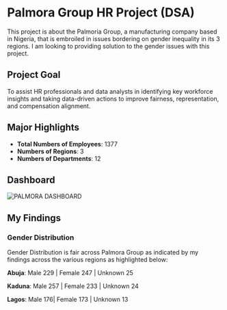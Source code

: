 # Palmora Group HR Project (DSA)
This project is about the Palmoria Group, a manufacturing company based in Nigeria, that is embroiled in issues bordering on gender inequality in its 3 regions.  I am looking to providing solution to the gender issues with this project.


## Project Goal
To assist HR professionals and data analysts in identifying key workforce insights and taking data-driven actions to improve fairness, representation, and compensation alignment.

## Major Highlights
- **Total Numbers of Employees**: 1377
- **Numbers of Regions**: 3
- **Numbers of Departments**: 12

## Dashboard

![PALMORA DASHBOARD](https://github.com/user-attachments/assets/36f88bd6-8261-4b16-b286-5b99d0a7e6d8)


## My Findings
### Gender Distribution
Gender Distribution is fair across Palmora Group as indicated by my findings across the various regions as highlighted below:

**Abuja**: Male 229 | Female 247  | Unknown 25

**Kaduna**: Male 257 | Female 233  | Unknown 24

**Lagos**: Male 176| Female 173  | Unknown 13
